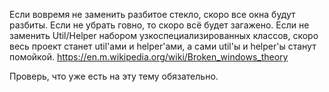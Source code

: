Если вовремя не заменить разбитое стекло, скоро все окна будут разбиты. Если не убрать говно, то скоро всё будет загажено. Если не заменить Util/Helper набором узкоспециализированных классов, скоро весь проект станет util'ами и helper'ами, а сами util'ы и helper'ы станут помойкой.
https://en.m.wikipedia.org/wiki/Broken_windows_theory

Проверь, что уже есть на эту тему обязательно.